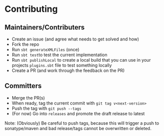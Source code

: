 # Contributing

## Maintainers/Contributers

* Create an issue (and agree what needs to get solved and how)
* Fork the repo
* Run `sbt generateXMLFiles` (once)
* Run `sbt test`to test the current implementation
* Run `sbt publishLocal` to create a local build that you can use in your projects `plugins.sbt` file to test something locally
* Create a PR (and work through the feedback on the PR)

## Committers

* Merge the PR(s)
* When ready, tag the current commit with `git tag v<next-version>`
* Push the tag with `git push --tags`
* (For now) Go into `releases` and promote the draft release to latest

Note: (Obviously) Be careful to push tags, because this will trigger
a push to sonatype/maven and bad release/tags cannot be overwritten or
deleted.
